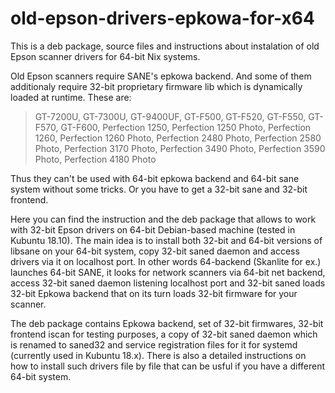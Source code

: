 # old-epson-drivers-epkowa-for-x64
This is a deb package, source files and instructions about instalation of old Epson scanner drivers for 64-bit Nix systems.

Old Epson scanners require SANE's epkowa backend. And some of them additionaly require 32-bit proprietary firmware lib which is dynamically loaded at runtime. These are:
> GT-7200U, GT-7300U, GT-9400UF, GT-F500, GT-F520, GT-F550, GT-F570, GT-F600, Perfection 1250, Perfection 1250 Photo, Perfection 1260, Perfection 1260 Photo, Perfection 2480 Photo, Perfection 2580 Photo, Perfection 3170 Photo, Perfection 3490 Photo, Perfection 3590 Photo, Perfection 4180 Photo  

Thus they can't be used with 64-bit epkowa backend and 64-bit sane system without some tricks. Or you have to get a 32-bit sane and 32-bit frontend.

Here you can find the instruction and the deb package that allows to work with 32-bit Epson drivers on 64-bit Debian-based machine (tested in Kubuntu 18.10). The main idea is to install both 32-bit and 64-bit versions of libsane on your 64-bit system, copy 32-bit saned daemon and access drivers via it on localhost port. In other words 64-backend (Skanlite for ex.) launches 64-bit SANE, it looks for network scanners via 64-bit net backend, access 32-bit saned daemon listening localhost port and 32-bit saned loads 32-bit Epkowa backend that on its turn loads 32-bit firmware for your scanner.   

The deb package contains Epkowa backend, set of 32-bit firmwares, 32-bit frontend iscan for testing purposes, a copy of 32-bit saned daemon which is renamed to saned32 and service registration files for it for systemd (currently used in Kubuntu 18.x).
There is also a detailed instructions on how to install such drivers file by file that can be usful if you have a different 64-bit system.
